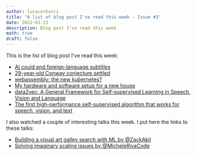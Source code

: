 ```yaml
---
author: lucacorbucci
title: "A list of blog post I've read this week - Issue #3"
date: 2022-01-23
description: Blog post I've read this week
math: true
draft: false
---
```


This is the list of blog post I've read this week:

- [AI could end foreign-language subtitles](https://www.axios.com/artificial-intelligence-voice-dubbing-synthetic-14bfb3c6-99db-4406-920d-91b37d00a99a.html)
- [29-year-old Conway conjecture settled](https://cp4space.hatsya.com/2022/01/14/conway-conjecture-settled/)
- [webassembly: the new kubernetes?](https://wingolog.org/archives/2021/12/13/webassembly-the-new-kubernetes)
- [My hardware and software setup for a new house](https://giuliomagnifico.blog/misc/2022/01/14/my-home-setup.html)
- [data2vec: A General Framework for Self-supervised Learning in Speech, Vision and Language](https://ai.facebook.com/research/data2vec-a-general-framework-for-self-supervised-learning-in-speech-vision-and-language)
- [The first high-performance self-supervised algorithm that works for speech, vision, and text](https://ai.facebook.com/blog/the-first-high-performance-self-supervised-algorithm-that-works-for-speech-vision-and-text/)

I also watched a couple of interesting talks this week. I put here the links to these talks:

- [Building a visual art galley search with ML by @ZackAkil](https://youtu.be/EwerUS318LQ?t=21783)
- [Solving imaginary scaling issues by @MicheleRivaCode](https://youtu.be/EwerUS318LQ?t=17169)
